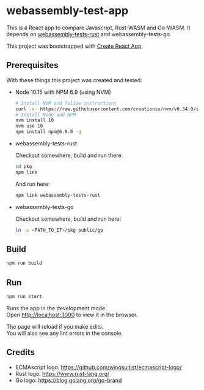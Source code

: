 # webassembly-test-app

This is a React app to compare Javascript, Rust-WASM and Go-WASM. It depends on [webassembly-tests-rust](https://github.com/ponchofiesta/webassembly-tests-rust) and webassembly-tests-go. 

This project was bootstrapped with [Create React App](https://github.com/facebook/create-react-app).

## Prerequisites

With these things this project was created and tested:

- Node 10.15 with NPM 6.9 (using NVM)
  ```bash
  # Install NVM and follow instructions
  curl -o- https://raw.githubusercontent.com/creationix/nvm/v0.34.0/install.sh | bash
  # Install Node and NPM
  nvm install 10
  nvm use 10
  npm install npm@6.9.0 -g
  ```
- webassembly-tests-rust

  Checkout somewhere, build and run there:
  ```bash
  cd pkg
  npm link
  ```
  And run here:
  ```bash
  npm link webassembly-tests-rust
  ```
  
- webassembly-tests-go

  Checkout somewhere, build and run here:
  ```bash
  ln -s <PATH_TO_IT>/pkg public/go
  ```

## Build

```bash
npm run build
```

## Run

```bash
npm run start
```

Runs the app in the development mode.<br>
Open [http://localhost:3000](http://localhost:3000) to view it in the browser.

The page will reload if you make edits.<br>
You will also see any lint errors in the console.

## Credits

- ECMAscript logo: https://github.com/wingsuitist/ecmascript-logo/
- Rust logo: https://www.rust-lang.org/
- Go logo: https://blog.golang.org/go-brand
